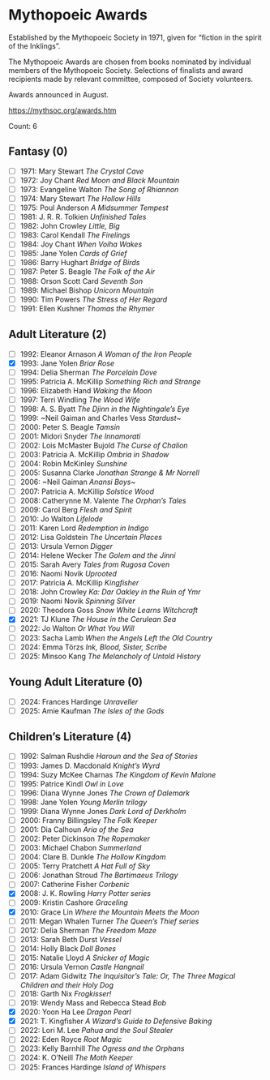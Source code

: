 # Mythopoeic Awards

Established by the Mythopoeic Society in 1971, given for “fiction in the
spirit of the Inklings”.

The Mythopoeic Awards are chosen from books nominated by individual members of
the Mythopoeic Society. Selections of finalists and award recipients made by
relevant committee, composed of Society volunteers.

Awards announced in August.

https://mythsoc.org/awards.htm

Count: 6

## Fantasy (0)

- [ ] 1971: Mary Stewart _The Crystal Cave_
- [ ] 1972: Joy Chant _Red Moon and Black Mountain_
- [ ] 1973: Evangeline Walton _The Song of Rhiannon_
- [ ] 1974: Mary Stewart _The Hollow Hills_
- [ ] 1975: Poul Anderson _A Midsummer Tempest_
- [ ] 1981: J. R. R. Tolkien _Unfinished Tales_
- [ ] 1982: John Crowley _Little, Big_
- [ ] 1983: Carol Kendall _The Firelings_
- [ ] 1984: Joy Chant _When Voiha Wakes_
- [ ] 1985: Jane Yolen _Cards of Grief_
- [ ] 1986: Barry Hughart _Bridge of Birds_
- [ ] 1987: Peter S. Beagle _The Folk of the Air_
- [ ] 1988: Orson Scott Card _Seventh Son_
- [ ] 1989: Michael Bishop _Unicorn Mountain_
- [ ] 1990: Tim Powers _The Stress of Her Regard_
- [ ] 1991: Ellen Kushner _Thomas the Rhymer_
<!-- Fantasy -->

## Adult Literature (2)

- [ ] 1992: Eleanor Arnason _A Woman of the Iron People_
- [x] 1993: Jane Yolen _Briar Rose_
- [ ] 1994: Delia Sherman _The Porcelain Dove_
- [ ] 1995: Patricia A. McKillip _Something Rich and Strange_
- [ ] 1996: Elizabeth Hand _Waking the Moon_
- [ ] 1997: Terri Windling _The Wood Wife_
- [ ] 1998: A. S. Byatt _The Djinn in the Nightingale’s Eye_
- [ ] 1999: ~Neil Gaiman and Charles Vess _Stardust_~
- [ ] 2000: Peter S. Beagle _Tamsin_
- [ ] 2001: Midori Snyder _The Innamorati_
- [ ] 2002: Lois McMaster Bujold _The Curse of Chalion_
- [ ] 2003: Patricia A. McKillip _Ombria in Shadow_
- [ ] 2004: Robin McKinley _Sunshine_
- [ ] 2005: Susanna Clarke _Jonathan Strange & Mr Norrell_
- [ ] 2006: ~Neil Gaiman _Anansi Boys_~
- [ ] 2007: Patricia A. McKillip _Solstice Wood_
- [ ] 2008: Catherynne M. Valente _The Orphan’s Tales_
- [ ] 2009: Carol Berg _Flesh and Spirit_
- [ ] 2010: Jo Walton _Lifelode_
- [ ] 2011: Karen Lord _Redemption in Indigo_
- [ ] 2012: Lisa Goldstein _The Uncertain Places_
- [ ] 2013: Ursula Vernon _Digger_
- [ ] 2014: Helene Wecker _The Golem and the Jinni_
- [ ] 2015: Sarah Avery _Tales from Rugosa Coven_
- [ ] 2016: Naomi Novik _Uprooted_
- [ ] 2017: Patricia A. McKillip _Kingfisher_
- [ ] 2018: John Crowley _Ka: Dar Oakley in the Ruin of Ymr_
- [ ] 2019: Naomi Novik _Spinning Silver_
- [ ] 2020: Theodora Goss _Snow White Learns Witchcraft_
- [x] 2021: TJ Klune _The House in the Cerulean Sea_
- [ ] 2022: Jo Walton _Or What You Will_
- [ ] 2023: Sacha Lamb _When the Angels Left the Old Country_
- [ ] 2024: Emma Törzs _Ink, Blood, Sister, Scribe_
- [ ] 2025: Minsoo Kang _The Melancholy of Untold History_
<!-- Adult Literature -->

## Young Adult Literature (0)

- [ ] 2024: Frances Hardinge _Unraveller_
- [ ] 2025: Amie Kaufman _The Isles of the Gods_

## Children’s Literature (4)

- [ ] 1992: Salman Rushdie _Haroun and the Sea of Stories_
- [ ] 1993: James D. Macdonald _Knight’s Wyrd_
- [ ] 1994: Suzy McKee Charnas _The Kingdom of Kevin Malone_
- [ ] 1995: Patrice Kindl _Owl in Love_
- [ ] 1996: Diana Wynne Jones _The Crown of Dalemark_
- [ ] 1998: Jane Yolen _Young Merlin trilogy_
- [ ] 1999: Diana Wynne Jones _Dark Lord of Derkholm_
- [ ] 2000: Franny Billingsley _The Folk Keeper_
- [ ] 2001: Dia Calhoun _Aria of the Sea_
- [ ] 2002: Peter Dickinson _The Ropemaker_
- [ ] 2003: Michael Chabon _Summerland_
- [ ] 2004: Clare B. Dunkle _The Hollow Kingdom_
- [ ] 2005: Terry Pratchett _A Hat Full of Sky_
- [ ] 2006: Jonathan Stroud _The Bartimaeus Trilogy_
- [ ] 2007: Catherine Fisher _Corbenic_
- [x] 2008: J. K. Rowling _Harry Potter series_
- [ ] 2009: Kristin Cashore _Graceling_
- [x] 2010: Grace Lin _Where the Mountain Meets the Moon_
- [ ] 2011: Megan Whalen Turner _The Queen’s Thief series_
- [ ] 2012: Delia Sherman _The Freedom Maze_
- [ ] 2013: Sarah Beth Durst _Vessel_
- [ ] 2014: Holly Black _Doll Bones_
- [ ] 2015: Natalie Lloyd _A Snicker of Magic_
- [ ] 2016: Ursula Vernon _Castle Hangnail_
- [ ] 2017: Adam Gidwitz _The Inquisitor’s Tale: Or, The Three Magical Children and their Holy Dog_
- [ ] 2018: Garth Nix _Frogkisser!_
- [ ] 2019: Wendy Mass and Rebecca Stead _Bob_
- [x] 2020: Yoon Ha Lee _Dragon Pearl_
- [x] 2021: T. Kingfisher _A Wizard’s Guide to Defensive Baking_
- [ ] 2022: Lori M. Lee _Pahua and the Soul Stealer_
- [ ] 2022: Eden Royce _Root Magic_
- [ ] 2023: Kelly Barnhill _The Ogress and the Orphans_
- [ ] 2024: K. O’Neill _The Moth Keeper_
- [ ] 2025: Frances Hardinge _Island of Whispers_
<!-- Children’s Literature -->
